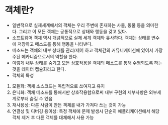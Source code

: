 # 객체란?

- 일반적으로 실제세계에서의 객체는 우리 주변에 존재하는 사물, 동물 등을 의미한다. 그리고 이 모든 객체는 공통적으로 상태와 행동을 갖고 있다.
- 소프트웨어 객체 역시 개념적으로 실제 세계 객체와 유사하다. 객체는 상태를 변수에 저장하고 메소드를 통해 행동을 나타낸다. 
- 메소드는 객체의 내부 상태를 관리/제어 하고 객체간의 커뮤니케이션에 있어서 가장 주된 메카니즘으로서의 역할을 한다. 
- 이렇게 내부 상태를 숨기고 모든 상호작용을 객체의 메소드를 통해 수행되도록 하는 것을 데이터 캡슐화라고 한다. 
- 객체의 특성
1. 모듈화: 객체 소스코드는 독립적으로 쓰여지고 유지
2. 은닉화: 객체 메소드를 통해서만 상호작용함으로써 내부 구현의 세부사항은 외부세계로부터 숨길 수 있음
3. 재사용성: 다른 사람이 만든 객체를 내가 가져다 쓰는 것이 가능
4. 연결성 및 디버깅 용이성: 특정 객체에 문제 발생시 단순히 애플리케이션에서 해당 객체 제거 후 다른 객체를 대체해서 사용 가능

